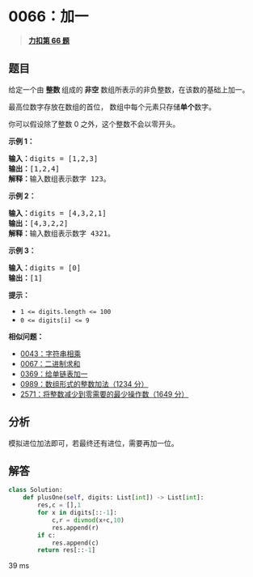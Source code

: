 # 0066：加一


> <u>**[力扣第 66 题](https://leetcode.cn/problems/plus-one/)**</u>

## 题目

<p>给定一个由 <strong>整数 </strong>组成的<strong> 非空</strong> 数组所表示的非负整数，在该数的基础上加一。</p>

<p>最高位数字存放在数组的首位， 数组中每个元素只存储<strong>单个</strong>数字。</p>

<p>你可以假设除了整数 0 之外，这个整数不会以零开头。</p>



<p><strong>示例 1：</strong></p>

<pre>
<strong>输入：</strong>digits = [1,2,3]
<strong>输出：</strong>[1,2,4]
<strong>解释：</strong>输入数组表示数字 123。
</pre>

<p><strong>示例 2：</strong></p>

<pre>
<strong>输入：</strong>digits = [4,3,2,1]
<strong>输出：</strong>[4,3,2,2]
<strong>解释：</strong>输入数组表示数字 4321。
</pre>

<p><strong>示例 3：</strong></p>

<pre>
<strong>输入：</strong>digits = [0]
<strong>输出：</strong>[1]
</pre>



<p><strong>提示：</strong></p>

<ul>
<li><code>1 <= digits.length <= 100</code></li>
<li><code>0 <= digits[i] <= 9</code></li>
</ul>


**相似问题：**
- [0043：字符串相乘](/leetcode/0043)
- [0067：二进制求和](/leetcode/0067)
- [0369：给单链表加一](/leetcode/0369)
- [0989：数组形式的整数加法（1234 分）](/leetcode/0989)
- [2571：将整数减少到零需要的最少操作数（1649 分）](/leetcode/2571)


## 分析

模拟进位加法即可，若最终还有进位，需要再加一位。

## 解答

```python
class Solution:
    def plusOne(self, digits: List[int]) -> List[int]:
        res,c = [],1
        for x in digits[::-1]:
            c,r = divmod(x+c,10)
            res.append(r)
        if c:
            res.append(c)
        return res[::-1]
```
39 ms
